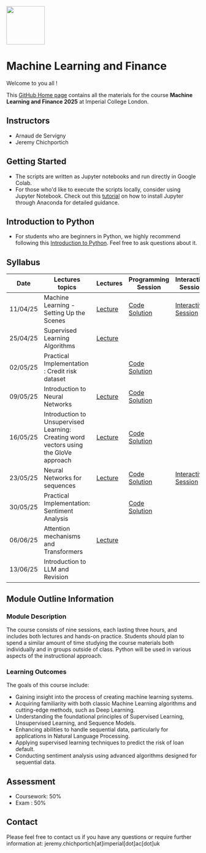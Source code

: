 
<img src="https://drive.google.com/uc?export=view&id=1gmxxmwCR1WXK0IYtNqvE4QXFleznWqQO" height="100"/>  <h1>Machine Learning and Finance </h1>

Welcome to you all !

This [GitHub Home page](https://github.com/Jandsy/ml_finance_imperial) contains all the materials for the course **Machine Learning and Finance 2025** at Imperial College London.

## Instructors
* Arnaud de Servigny
* Jeremy Chichportich

## Getting Started

* The scripts are written as Jupyter notebooks and run directly in Google Colab.
* For those who'd like to execute the scripts locally, consider using Jupyter Notebook. Check out this [tutorial](https://test-jupyter.readthedocs.io/en/latest/install.html) on how to install Jupyter through Anaconda for detailed guidance.

## Introduction to Python
* For students who are beginners in Python, we highly recommend following this [Introduction to Python](Additional_Materials/Programming_Session_0.ipynb). Feel free to ask questions about it. 

## Syllabus 

| Date    |  Lectures topics  | Lectures | Programming Session | Interactive Session |Quiz | Additional Reading |
|----------| ----------- | ----------- |  ----------- | ----------- | ----------- | ----------- | 
| 11/04/25 |  Machine Learning - Setting Up the Scenes |[Lecture](Lecture_1.pdf)|[Code](Programming_Sessions/Programming_session_1/Programming_session_1.ipynb "Session_1") [Solution](Programming_Sessions/Programming_session_1/Corrected_Programming_session_1.ipynb) |[Interactive Session](https://forms.gle/VgF2zdDqg3fSm3MJ8)  |[Quiz](https://forms.gle/jMMGmwztNHL3Lfkf6) |  |
| 25/04/25 |  Supervised Learning Algorithms| [Lecture](Lecture_2.pdf) | | |[Quiz](https://forms.gle/PnrNBsT89ZGtT1Ub7) |
| 02/05/25 |  Practical Implementation : Credit risk dataset | |[Code](Programming_Sessions/Programming_Session_2/Programming_Session_2.ipynb "Session_2") [Solution](Programming_Sessions/Programming_Session_2/Programming_Session_2_Solution.ipynb "Session 2")| | |
| 09/05/25 |  Introduction to Neural Networks |[Lecture](Lecture_3.pdf) |[Code](Programming_Sessions/Programming_Session_3/Programming_Session_3.ipynb "Session_3") [Solution](Programming_Sessions/Programming_Session_3/Solution_Programming_Session_3.ipynb "Session_3") | |[Quiz](https://forms.gle/qZ4ed21Gozf72462A) |
| 16/05/25 |  Introduction to Unsupervised Learning: Creating word vectors using the GloVe approach |[Lecture](Lecture_5.pdf) | [Code](Programming_Sessions/Programming_Session_4/Programming_Session_4_GLOVE.ipynb "Session_4") [Solution](Programming_Sessions/Programming_Session_4/Correction_Programming_Session_Glove.ipynb "Session_4")| | | |
| 23/05/25 |  Neural Networks for sequences  | [Lecture](Lecture_6.pdf) |[Code](Programming_Sessions/Programming_Session_5/Programming_Session_5.ipynb "Session_5") [Solution](Programming_Sessions/Programming_Session_5/Solution_Programming_Session.ipynb "Session_5") |[Interactive Session](https://forms.gle/M1DL85zw5VDMysbt5) |[Quiz](https://forms.gle/cCSgKLv8ftBG5yWr6) | 
| 30/05/25 |  Practical Implementation: Sentiment Analysis| |[Code](Programming_Sessions/Programming_Session_6/Programming_Session.ipynb "Session_6") [Solution](Programming_Sessions/Programming_Session_6/Solution_Programming_Session.ipynb "Session_6")  | |
| 06/06/25 |  Attention mechanisms and Transformers | [Lecture](Lecture_7.pdf)| | | |
| 13/06/25 |  Introduction to LLM and Revision | | | | |<br/>


## Module Outline Information

### Module Description
The course consists of nine sessions, each lasting three hours, and includes both lectures and hands-on practice. Students should plan to spend a similar amount of time studying the course materials both individually and in groups outside of class. Python will be used in various aspects of the instructional approach.


### Learning Outcomes 


The goals of this course include:

* Gaining insight into the process of creating machine learning systems.
* Acquiring familiarity with both classic Machine Learning algorithms and cutting-edge methods, such as Deep Learning.
* Understanding the foundational principles of Supervised Learning, Unsupervised Learning, and Sequence Models.
* Enhancing abilities to handle sequential data, particularly for applications in Natural Language Processing.
* Applying supervised learning techniques to predict the risk of loan default.
* Conducting sentiment analysis using advanced algorithms designed for sequential data.


## Assessment 

* Coursework: 50%
* Exam : 50% 


## Contact

Please feel free to contact us if you have any questions or require further information at: jeremy.chichportich[at]imperial[dot]ac[dot]uk

